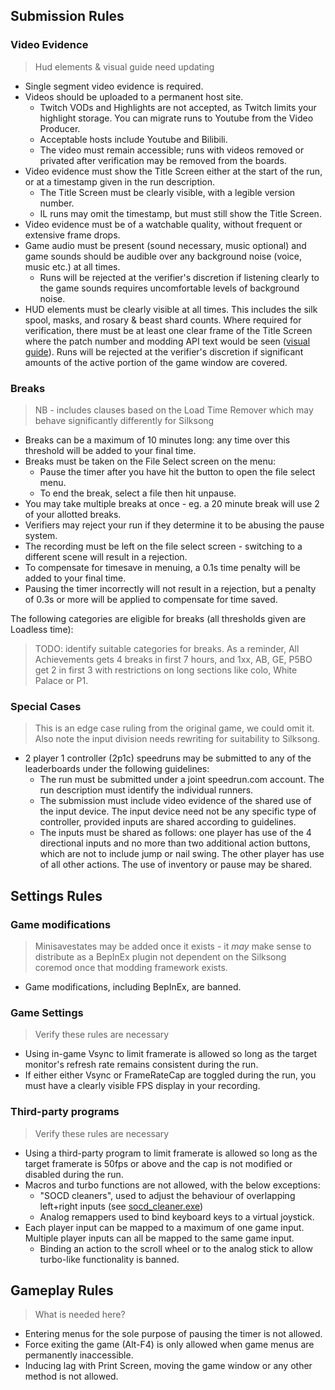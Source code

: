 ## Submission Rules

### Video Evidence

> Hud elements & visual guide need updating

- Single segment video evidence is required.
- Videos should be uploaded to a permanent host site.
  - Twitch VODs and Highlights are not accepted, as Twitch limits your highlight storage. You can migrate runs to Youtube from the Video Producer.
  - Acceptable hosts include Youtube and Bilibili.
  - The video must remain accessible; runs with videos removed or privated after verification may be removed from the boards.
- Video evidence must show the Title Screen either at the start of the run, or at a timestamp given in the run description.
  - The Title Screen must be clearly visible, with a legible version number.
  - IL runs may omit the timestamp, but must still show the Title Screen.
- Video evidence must be of a watchable quality, without frequent or extensive frame drops.
- Game audio must be present (sound necessary, music optional) and game sounds should be audible over any background noise (voice, music etc.) at all times.
  - Runs will be rejected at the verifier's discretion if listening clearly to the game sounds requires uncomfortable levels of background noise.
- HUD elements must be clearly visible at all times. This includes the silk spool, masks, and rosary & beast shard counts. Where required for verification, there must be at least one clear frame of the Title Screen where the patch number and modding API text would be seen ([visual guide](https://github.com/hk-speedrunning/HK-Rules/blob/main/video-guidelines.md)). Runs will be rejected at the verifier's discretion if significant amounts of the active portion of the game window are covered.

### Breaks

> NB - includes clauses based on the Load Time Remover which may behave significantly differently for Silksong

- Breaks can be a maximum of 10 minutes long: any time over this threshold will be added to your final time.
- Breaks must be taken on the File Select screen on the menu:
    - Pause the timer after you have hit the button to open the file select menu.
    - To end the break, select a file then hit unpause.
- You may take multiple breaks at once - eg. a 20 minute break will use 2 of your allotted breaks.
- Verifiers may reject your run if they determine it to be abusing the pause system.
- The recording must be left on the file select screen - switching to a different scene will result in a rejection.
- To compensate for timesave in menuing, a 0.1s time penalty will be added to your final time.
- Pausing the timer incorrectly will not result in a rejection, but a penalty of 0.3s or more will be applied to compensate for time saved.

The following categories are eligible for breaks (all thresholds given are Loadless time):

> TODO: identify suitable categories for breaks. As a reminder, All Achievements gets 4 breaks in first 7 hours, and 1xx, AB, GE, P5BO get 2 in first 3 with restrictions on long sections like colo, White Palace or P1.

### Special Cases

> This is an edge case ruling from the original game, we could omit it. Also note the input division needs rewriting for suitability to Silksong.

- 2 player 1 controller (2p1c) speedruns may be submitted to any of the leaderboards under the following guidelines:
  - The run must be submitted under a joint speedrun.com account. The run description must identify the individual runners.
  - The submission must include video evidence of the shared use of the input device. The input device need not be any specific type of controller, provided inputs are shared according to guidelines.
  - The inputs must be shared as follows: one player has use of the 4 directional inputs and no more than two additional action buttons, which are not to include jump or nail swing. The other player has use of all other actions. The use of inventory or pause may be shared.

## Settings Rules

### Game modifications

> Minisavestates may be added once it exists - it _may_ make sense to distribute as a BepInEx plugin not dependent on the Silksong coremod once that modding framework exists.

- Game modifications, including BepInEx, are banned.

### Game Settings

> Verify these rules are necessary

- Using in-game Vsync to limit framerate is allowed so long as the target monitor's refresh rate remains consistent during the run.
- If either either Vsync or FrameRateCap are toggled during the run, you must have a clearly visible FPS display in your recording.

### Third-party programs

> Verify these rules are necessary

- Using a third-party program to limit framerate is allowed so long as the target framerate is 50fps or above and the cap is not modified or disabled during the run.
- Macros and turbo functions are not allowed, with the below exceptions:
  - "SOCD cleaners", used to adjust the behaviour of overlapping left+right inputs (see [socd_cleaner.exe](https://github.com/valignatev/socd/releases/download/0.0.8/socd_cleaner.exe))
  - Analog remappers used to bind keyboard keys to a virtual joystick.
- Each player input can be mapped to a maximum of one game input. Multiple player inputs can all be mapped to the same game input.
  - Binding an action to the scroll wheel or to the analog stick to allow turbo-like functionality is banned.

## Gameplay Rules

> What is needed here?

- Entering menus for the sole purpose of pausing the timer is not allowed.
- Force exiting the game (Alt-F4) is only allowed when game menus are permanently inaccessible.
- Inducing lag with Print Screen, moving the game window or any other method is not allowed.
<!-- TODO: IL rule once relevant -->
